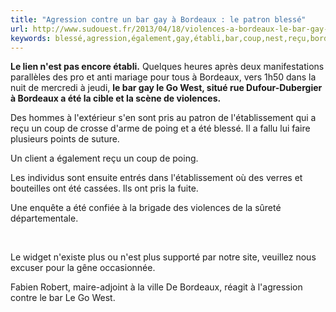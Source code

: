 ```yaml
---
title: "Agression contre un bar gay à Bordeaux : le patron blessé"
url: http://www.sudouest.fr/2013/04/18/violences-a-bordeaux-le-bar-gay-go-west-vise-1028477-2780.php
keywords: blessé,agression,également,gay,établi,bar,coup,nest,reçu,bordeaux,west,pris,létablissement,patron
---
```

**Le lien n'est pas encore établi.** Quelques heures après deux manifestations parallèles des pro et anti mariage pour tous à Bordeaux, vers 1h50 dans la nuit de mercredi à jeudi, **le bar gay le Go West, situé rue Dufour-Dubergier à Bordeaux a été la cible et la scène de violences.**

Des hommes à l'extérieur s'en sont pris au patron de l'établissement qui a reçu un coup de crosse d'arme de poing et a été blessé. Il a fallu lui faire plusieurs points de suture.

Un client a également reçu un coup de poing.

Les individus sont ensuite entrés dans l'établissement où des verres et bouteilles ont été cassées. Ils ont pris la fuite. 

Une enquête a été confiée à la brigade des violences de la sûreté départementale.

 

Le widget n'existe plus ou n'est plus supporté par notre site, veuillez nous excuser pour la gêne occasionnée.

Fabien Robert, maire-adjoint à la ville De Bordeaux, réagit à l'agression contre le bar Le Go West.
